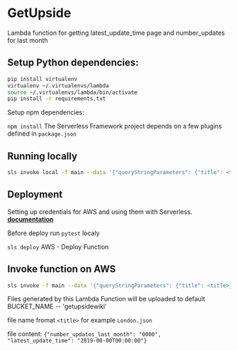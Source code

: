 # GetUpside
Lambda function for getting latest_update_time page and number_updates for last month
## Setup Python dependencies:
```bash
pip install virtualenv
virtualenv ~/.virtualenvs/lambda
source ~/.virtualenvs/lambda/bin/activate
pip install -r requirements.txt
```
Setup npm dependencies:

`npm install` The Serverless Framework project depends on a few plugins defined in `package.json`

## Running locally
```bash
sls invoke local -f main --data '{"queryStringParameters": {"title": <title>}}' `title` -- it could be arbitrary Wikipedia page title
```
## Deployment
Setting up credentials for AWS and using them with Serverless. [**documentation**](https://serverless.com/framework/docs/providers/aws/guide/credentials/)

Before deploy run `pytest` localy

`sls deploy` AWS - Deploy Function

## Invoke function on AWS
```bash
sls invoke -f main --data '{"queryStringParameters": {"title": <title>}}' `title` -- it could be arbitrary Wikipedia page title
```

Files generated by this Lambda Function will be uploaded to default BUCKET_NAME -- 'getupsidewiki'
 
file name fromat `<title>` for example `London.json`

file content:
    `{"number_updates_last_month": "0000", "latest_update_time": "2019-00-00T00:00:00"}`

